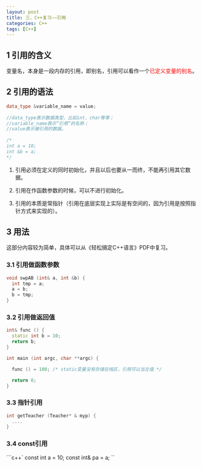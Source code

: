 ```yaml
---
layout: post
title: 三、C++复习——引用
categories: C++
tags: [C++]
---
```


## 1 引用的含义

变量名，本身是一段内存的引用，即别名，引用可以看作一个<font color="red">已定义变量的别名</font>。

## 2 引用的语法

```c++
data_type &variable_name = value;
 
//data_type表示数据类型，比如int、char等等；
//variable_name表示“引用”的名称；
//value表示被引用的数据。
 
/*
int a = 10;
int &b = a;
*/
```

1. 引用必须在定义的同时初始化，并且以后也要从一而终，不能再引用其它数据。

2. 引用在作函数参数的时候，可以不进行初始化。

3. 引用的本质是常指针（引用在底层实现上实际是有空间的，因为引用是按照指针方式来实现的）。

## 3 用法

这部分内容较为简单，具体可以从《轻松搞定C++语言》PDF中复习。

### 3.1 引用做函数参数

```c++
void swpAB (int& a, int &b) {
  int tmp = a;
  a = b;
  b = tmp;
}
```

### 3.2 引用做返回值

```c++
int& func () {
  static int b = 10;
  return b;
}

int main (int argc, char **argc) {

  func () = 100; /* static变量没有存储在栈区，引用可以当左值 */

  return 0;
}
```

### 3.3 指针引用

```c++
int getTeacher (Teacher* & myp) {
  ....
}
```

### 3.4 const引用

```c++`
const int a = 10;
const int& pa = a;
``